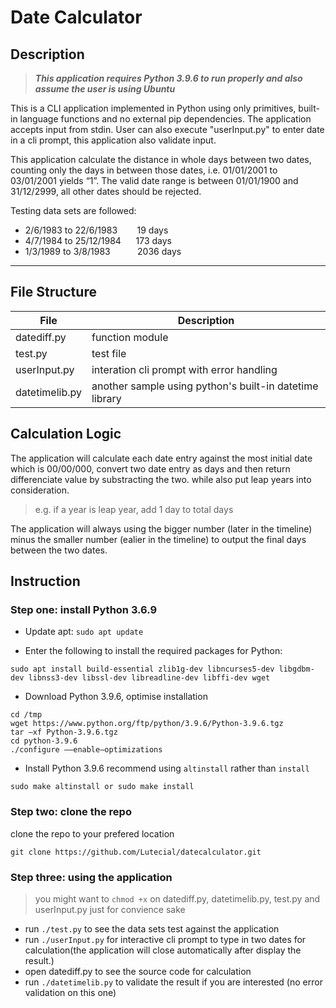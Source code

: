 # Date Calculator

## **Description**

>***This application requires Python 3.9.6 to run properly and also assume the user is using Ubuntu***

This is a CLI application implemented in Python using only primitives, built-in language functions and no external pip dependencies. The application accepts input from stdin. User can also execute "userInput.py" to enter date in a cli prompt, this application also validate input.

This application calculate the distance in whole days between two dates, counting only the days in between those dates, i.e. 01/01/2001 to 03/01/2001 yields “1”. The valid date range is between 01/01/1900 and 31/12/2999, all other dates should be rejected.

Testing data sets are followed:

- 2/6/1983 to 22/6/1983&nbsp;&nbsp;&nbsp;&nbsp;&nbsp;&nbsp;&nbsp;&nbsp;19 days
- 4/7/1984 to 25/12/1984&nbsp;&nbsp;&nbsp;&nbsp;&nbsp;&nbsp;173 days
- 1/3/1989 to 3/8/1983&nbsp;&nbsp;&nbsp;&nbsp;&nbsp;&nbsp;&nbsp;&nbsp;&nbsp;&nbsp;&nbsp;2036 days

***

## **File Structure**

| File      | Description |
| ----------- | ----------- |
| datediff.py      | function module       |
| test.py   | test file        |
| userInput.py   | interation cli prompt with error handling        |
| datetimelib.py   | another sample using python's built-in datetime library       |

## **Calculation Logic**

The application will calculate each date entry against the most initial date which is 00/00/000, convert two date entry as days and then return differenciate value by substracting the two. while also put leap years into consideration. 

>e.g. if a year is leap year, add 1 day to total days 

The application will always using the bigger number (later in the timeline) minus the smaller number (ealier in the timeline) to output the final days between the two dates. 

## **Instruction**
### Step one: install Python 3.6.9
- Update apt: `sudo apt update`

- Enter the following to install the required packages for Python:
```
sudo apt install build-essential zlib1g-dev libncurses5-dev libgdbm-dev libnss3-dev libssl-dev libreadline-dev libffi-dev wget
```
- Download Python 3.9.6, optimise installation

```
cd /tmp
wget https://www.python.org/ftp/python/3.9.6/Python-3.9.6.tgz
tar –xf Python-3.9.6.tgz
cd python-3.9.6
./configure ––enable–optimizations
```
- Install Python 3.9.6 recommend using `altinstall` rather than `install`

```
sudo make altinstall or sudo make install
```

### Step two: clone the repo
clone the repo to your prefered location
```
git clone https://github.com/Lutecial/datecalculator.git
```
### Step three: using the application

>you might want to `chmod +x` on datediff.py, datetimelib.py, test.py and userInput.py just for convience sake

- run `./test.py` to see the data sets test against the application
- run `./userInput.py` for interactive cli prompt to type in two dates for calculation(the application will close automatically after display the result.)
- open datediff.py to see the source code for calculation
- run `./datetimelib.py` to validate the result if you are interested (no error validation on this one)




